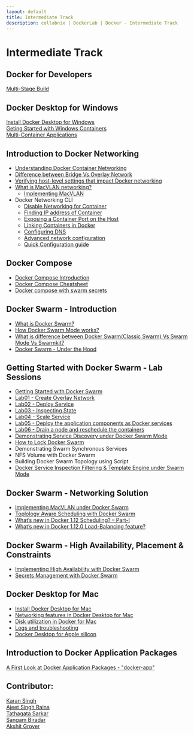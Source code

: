 ```yaml
---
layout: default
title: Intermediate Track
description: collabnix | DockerLab | Docker - Intermediate Track
---
```



# Intermediate Track

## Docker for Developers

[Multi-Stage Build](./docker-multistage-build/multiStageBuild.md)<br>

## Docker Desktop for Windows

[Install Docker Desktop for Windows](./docker-desktop-for-windows/lab01-getting-started.md)<br>
[Geting Started with Windows Containers](./docker-desktop-for-windows/lab02-switching-to-windows-container.md)<br>
[Multi-Container Applications](./docker-desktop-for-windows/lab03-multicontainerapp.md)


## Introduction to Docker Networking

- [Understanding Docker Container Networking](./dockercontainernetworking.md)
- [Difference between Bridge Vs Overlay Network](./DiffBridgeVsOverlay.md)
- [Verifying host-level settings that impact Docker networking](./networking/host-settings.md)
- [What is MacVLAN networking?](./macvlan.md)
   - [Implementing MacVLAN](./../beginners/macvlan-010.md)
- Docker Networking CLI
  - [Disable Networking for Container](./networking/disableNetworkingToContainer.md)
  - [Finding IP address of Container](./networking/FindingIPaddressofContainer.md)
  - [Exposing a Container Port on the Host](./networking/ExposingContainerPort.md)
  - [Linking Containers in Docker](./networking/LinkingContainersinDocker.md)
  - [Configuring DNS](./networking/Configuring_DNS.md)
  - [Advanced network configuration](./networking/Advanced_network_configuration.md)
  - [Quick Configuration guide](./networking/Quick_configuration_guide.md)<br>
  
## Docker Compose

- [Docker Compose Introduction](./docker-compose/README.md)<br>
- [Docker Compose Cheatsheet](./docker-compose/compose-cheatsheet.md)<br>
- [Docker compose with swarm secrets]()<br>

## Docker Swarm - Introduction

- [What is Docker Swarm?](./swarm/what-is-docker-swarm.md)
- [How Docker Swarm Mode works?](./swarm/how-docker-swarm-mode-works.md)
- [What is difference between Docker Swarm(Classic Swarm) Vs Swarm Mode Vs Swarmkit?](./swarm/difference-between-docker-swarm-vs-swarm-mode-vs-swarmkit.md)
- [Docker Swarm - Under the Hood](http://collabnix.com/docker-1-12-swarm-mode-under-the-hood/)

## Getting Started with Docker Swarm - Lab Sessions

- [Getting Started with Docker Swarm](./swarm/README.md)
- [Lab01 - Create Overlay Network](./swarm/lab01-creating-overlay-network.md)
- [Lab02 - Deploy Service](./swarm/lab02-deploy-services.md)
- [Lab03 - Inspecting State](./swarm/lab03-inspecting-state.md)
- [Lab04 - Scale Service](./swarm/lab04-scale-services.md)
- [Lab05 - Deploy the application components as Docker services](./swarm/lab05-deploy-application-components-as-docker-services.md)
- [Lab06 - Drain a node and reschedule the containers](./swarm/lab06-drain-a-node-and-reschedule-the-containers.md)
- [Demonstrating Service Discovery under Docker Swarm Mode](http://collabnix.com/how-service-discovery-works-under-docker-1-12/)
- [How to Lock Docker Swarm](https://github.com/collabnix/dockerlabs/tree/master/swarm/swarm-lock.md)
- Demonstrating Swarm Synchronous Services
- NFS Volume with Docker Swarm
- Building Docker Swarm Topology using Script 
- [Docker Service Inspection Filtering & Template Engine under Swarm Mode](http://collabnix.com/understanding-swarm-mode-filtering/)



## Docker Swarm - Networking Solution


- [Implementing MacVLAN under Docker Swarm](https://collabnix.com/docker-17-06-swarm-mode-now-with-macvlan-support/)
- [Toplology Aware Scheduling with Docker Swarm](https://collabnix.com/demonstrating-topology-aware-scheduling-under-docker-17-05-swarm-mode/)
- [What’s new in Docker 1.12 Scheduling? – Part-I](http://collabnix.com/whats-new-in-docker-1-12-scheduling-part-i/)
- [What’s new in Docker 1.12.0 Load-Balancing feature?](http://collabnix.com/whats-new-in-docker-1-12-0-load-balancing/)


## Docker Swarm - High Availability, Placement & Constraints

- [Implementing High Availability with Docker Swarm](./Implementing_High_Availability_with_Docker_Swarm.md)
- [Secrets Management with Docker Swarm](https://medium.com/acmvit/docker-secret-in-out-94c66eb4376b)



## Docker Desktop for Mac

- [Install Docker Desktop for Mac](https://docs.docker.com/desktop/mac/install/)
- [Networking features in Docker Desktop for Mac](https://docs.docker.com/desktop/mac/networking/)
- [Disk utilization in Docker for Mac](https://docs.docker.com/desktop/mac/space/)
- [Logs and troubleshooting](https://docs.docker.com/desktop/mac/troubleshoot/)
- [Docker Desktop for Apple silicon](https://docs.docker.com/desktop/mac/apple-silicon/)

## Introduction to Docker Application Packages

[A First Look at Docker Application Packages - "docker-app" ](./docker-app/introduction.md)


## Contributor:

[Karan Singh](mailto:karangandhi0007@gmail.com)<br>
[Ajeet Singh Raina](mailto:ajeetraina@gmail.com)<br>
[Tathagata Sarkar](mailto:amitatha82@yahoo.com)<br>
[Sangam Biradar](https://www.linkedin.com/in/sangambiradar14/)<br/>
[Akshit Grover](https://www.linkedin.com/in/akshit-grover)
